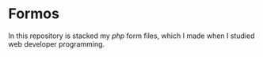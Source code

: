 # Formos

In this repository is stacked my *php* form files, which I made when I studied web developer programming.


